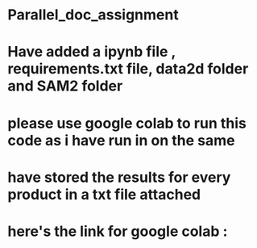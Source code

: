# Parallel_doc_assignment
# Have added a ipynb file , requirements.txt file, data2d folder and SAM2 folder
# please use google colab to run this code as i have run in on the same 
# have stored the results for every product in a txt file attached
# here's the link for google colab :
  
